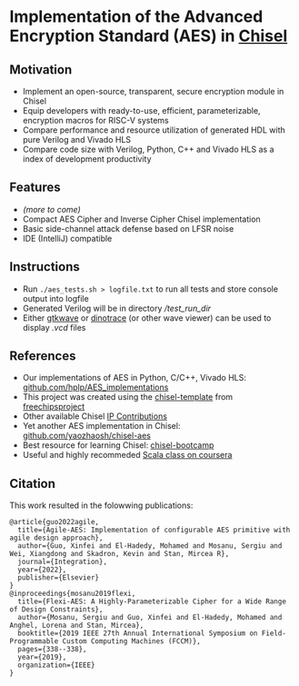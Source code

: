 # Implementation of the Advanced Encryption Standard (AES) in [Chisel](https://chisel.eecs.berkeley.edu/)


## Motivation
* Implement an open-source, transparent, secure encryption module in Chisel
* Equip developers with ready-to-use, efficient, parameterizable, encryption macros for RISC-V systems
* Compare performance and resource utilization of generated HDL with pure Verilog and Vivado HLS
* Compare code size with Verilog, Python, C++ and Vivado HLS as a index of development productivity

## Features
* _(more to come)_
* Compact AES Cipher and Inverse Cipher Chisel implementation
* Basic side-channel attack defense based on LFSR noise
* IDE (IntelliJ) compatible

## Instructions
* Run `./aes_tests.sh > logfile.txt` to run all tests and store console output into logfile
* Generated Verilog will be in directory _/test_run_dir_
* Either [gtkwave](http://gtkwave.sourceforge.net/) or [dinotrace](https://www.veripool.org/wiki/dinotrace) (or other wave viewer) can be used to display _.vcd_ files

## References
* Our implementations of AES in Python, C/C++, Vivado HLS: [github.com/hplp/AES_implementations](https://github.com/hplp/AES_implementations)
* This project was created using the [chisel-template](https://github.com/freechipsproject/chisel-template) from [freechipsproject](https://github.com/freechipsproject)
* Other available Chisel [IP Contributions](https://github.com/freechipsproject/ip-contributions)
* Yet another AES implementation in Chisel: [github.com/yaozhaosh/chisel-aes](https://github.com/yaozhaosh/chisel-aes)
* Best resource for learning Chisel: [chisel-bootcamp](https://github.com/freechipsproject/chisel-bootcamp)
* Useful and highly recommeded [Scala class on coursera](https://www.coursera.org/learn/progfun1)

## Citation

This work resulted in the folowwing publications:

```
@article{guo2022agile,
  title={Agile-AES: Implementation of configurable AES primitive with agile design approach},
  author={Guo, Xinfei and El-Hadedy, Mohamed and Mosanu, Sergiu and Wei, Xiangdong and Skadron, Kevin and Stan, Mircea R},
  journal={Integration},
  year={2022},
  publisher={Elsevier}
}
@inproceedings{mosanu2019flexi,
  title={Flexi-AES: A Highly-Parameterizable Cipher for a Wide Range of Design Constraints},
  author={Mosanu, Sergiu and Guo, Xinfei and El-Hadedy, Mohamed and Anghel, Lorena and Stan, Mircea},
  booktitle={2019 IEEE 27th Annual International Symposium on Field-Programmable Custom Computing Machines (FCCM)},
  pages={338--338},
  year={2019},
  organization={IEEE}
}
```
